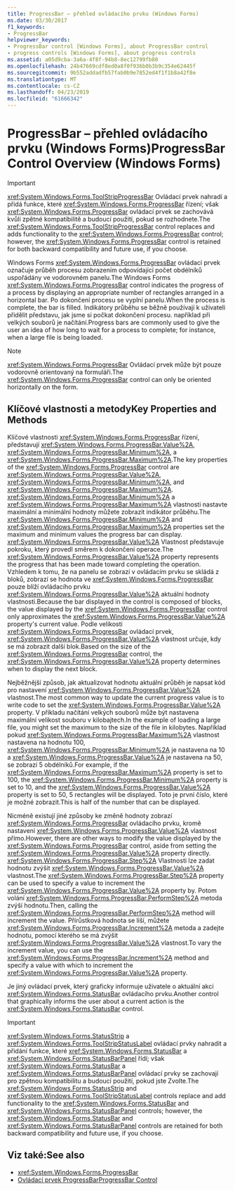 ```yaml
---
title: ProgressBar – přehled ovládacího prvku (Windows Forms)
ms.date: 03/30/2017
f1_keywords:
- ProgressBar
helpviewer_keywords:
- ProgressBar control [Windows Forms], about ProgressBar control
- progress controls [Windows Forms], about progress controls
ms.assetid: a05d9cba-3a6a-4f8f-94b8-8ec12799fb80
ms.openlocfilehash: 24b47669cdf8ed0a8f0f936b0b3b9c354e62445f
ms.sourcegitcommit: 9b552addadfb57fab0b9e7852ed4f1f1b8a42f8e
ms.translationtype: MT
ms.contentlocale: cs-CZ
ms.lasthandoff: 04/23/2019
ms.locfileid: "61666342"
---
```

# <a name="progressbar-control-overview-windows-forms"></a><span data-ttu-id="7123e-102">ProgressBar – přehled ovládacího prvku (Windows Forms)</span><span class="sxs-lookup"><span data-stu-id="7123e-102">ProgressBar Control Overview (Windows Forms)</span></span>
> [!IMPORTANT]
>  <span data-ttu-id="7123e-103"><xref:System.Windows.Forms.ToolStripProgressBar> Ovládací prvek nahradí a přidá funkce, které <xref:System.Windows.Forms.ProgressBar> řízení; však <xref:System.Windows.Forms.ProgressBar> ovládací prvek se zachovává kvůli zpětné kompatibilitě a budoucí použití, pokud se rozhodnete.</span><span class="sxs-lookup"><span data-stu-id="7123e-103">The <xref:System.Windows.Forms.ToolStripProgressBar> control replaces and adds functionality to the <xref:System.Windows.Forms.ProgressBar> control; however, the <xref:System.Windows.Forms.ProgressBar> control is retained for both backward compatibility and future use, if you choose.</span></span>  
  
 <span data-ttu-id="7123e-104">Windows Forms <xref:System.Windows.Forms.ProgressBar> ovládací prvek označuje průběh procesu zobrazením odpovídající počet obdélníků uspořádány ve vodorovném panelu.</span><span class="sxs-lookup"><span data-stu-id="7123e-104">The Windows Forms <xref:System.Windows.Forms.ProgressBar> control indicates the progress of a process by displaying an appropriate number of rectangles arranged in a horizontal bar.</span></span> <span data-ttu-id="7123e-105">Po dokončení procesu se vyplní panelu.</span><span class="sxs-lookup"><span data-stu-id="7123e-105">When the process is complete, the bar is filled.</span></span> <span data-ttu-id="7123e-106">Indikátory průběhu se běžně používají k uživateli přidělit představu, jak jsme si počkat dokončení procesu. například při velkých souborů je načítání.</span><span class="sxs-lookup"><span data-stu-id="7123e-106">Progress bars are commonly used to give the user an idea of how long to wait for a process to complete; for instance, when a large file is being loaded.</span></span>  
  
> [!NOTE]
>  <span data-ttu-id="7123e-107"><xref:System.Windows.Forms.ProgressBar> Ovládací prvek může být pouze vodorovně orientovaný na formuláři.</span><span class="sxs-lookup"><span data-stu-id="7123e-107">The <xref:System.Windows.Forms.ProgressBar> control can only be oriented horizontally on the form.</span></span>  
  
## <a name="key-properties-and-methods"></a><span data-ttu-id="7123e-108">Klíčové vlastnosti a metody</span><span class="sxs-lookup"><span data-stu-id="7123e-108">Key Properties and Methods</span></span>  
 <span data-ttu-id="7123e-109">Klíčové vlastnosti <xref:System.Windows.Forms.ProgressBar> řízení, představují <xref:System.Windows.Forms.ProgressBar.Value%2A>, <xref:System.Windows.Forms.ProgressBar.Minimum%2A>, a <xref:System.Windows.Forms.ProgressBar.Maximum%2A>.</span><span class="sxs-lookup"><span data-stu-id="7123e-109">The key properties of the <xref:System.Windows.Forms.ProgressBar> control are <xref:System.Windows.Forms.ProgressBar.Value%2A>, <xref:System.Windows.Forms.ProgressBar.Minimum%2A>, and <xref:System.Windows.Forms.ProgressBar.Maximum%2A>.</span></span> <span data-ttu-id="7123e-110"><xref:System.Windows.Forms.ProgressBar.Minimum%2A> a <xref:System.Windows.Forms.ProgressBar.Maximum%2A> vlastnosti nastavte maximální a minimální hodnoty můžete zobrazit indikátor průběhu.</span><span class="sxs-lookup"><span data-stu-id="7123e-110">The <xref:System.Windows.Forms.ProgressBar.Minimum%2A> and <xref:System.Windows.Forms.ProgressBar.Maximum%2A> properties set the maximum and minimum values the progress bar can display.</span></span> <span data-ttu-id="7123e-111"><xref:System.Windows.Forms.ProgressBar.Value%2A> Vlastnost představuje pokroku, který provedl směrem k dokončení operace.</span><span class="sxs-lookup"><span data-stu-id="7123e-111">The <xref:System.Windows.Forms.ProgressBar.Value%2A> property represents the progress that has been made toward completing the operation.</span></span> <span data-ttu-id="7123e-112">Vzhledem k tomu, že na panelu se zobrazí v ovládacím prvku se skládá z bloků, zobrazí se hodnota ve <xref:System.Windows.Forms.ProgressBar> pouze blíží ovládacího prvku <xref:System.Windows.Forms.ProgressBar.Value%2A> aktuální hodnoty vlastnosti.</span><span class="sxs-lookup"><span data-stu-id="7123e-112">Because the bar displayed in the control is composed of blocks, the value displayed by the <xref:System.Windows.Forms.ProgressBar> control only approximates the <xref:System.Windows.Forms.ProgressBar.Value%2A> property's current value.</span></span> <span data-ttu-id="7123e-113">Podle velikosti <xref:System.Windows.Forms.ProgressBar> ovládací prvek, <xref:System.Windows.Forms.ProgressBar.Value%2A> vlastnost určuje, kdy se má zobrazit další blok.</span><span class="sxs-lookup"><span data-stu-id="7123e-113">Based on the size of the <xref:System.Windows.Forms.ProgressBar> control, the <xref:System.Windows.Forms.ProgressBar.Value%2A> property determines when to display the next block.</span></span>  
  
 <span data-ttu-id="7123e-114">Nejběžnější způsob, jak aktualizovat hodnotu aktuální průběh je napsat kód pro nastavení <xref:System.Windows.Forms.ProgressBar.Value%2A> vlastnost.</span><span class="sxs-lookup"><span data-stu-id="7123e-114">The most common way to update the current progress value is to write code to set the <xref:System.Windows.Forms.ProgressBar.Value%2A> property.</span></span> <span data-ttu-id="7123e-115">V příkladu načítání velkých souborů může být nastavena maximální velikost souboru v kilobajtech.</span><span class="sxs-lookup"><span data-stu-id="7123e-115">In the example of loading a large file, you might set the maximum to the size of the file in kilobytes.</span></span> <span data-ttu-id="7123e-116">Například pokud <xref:System.Windows.Forms.ProgressBar.Maximum%2A> vlastnost nastavena na hodnotu 100, <xref:System.Windows.Forms.ProgressBar.Minimum%2A> je nastavena na 10 a <xref:System.Windows.Forms.ProgressBar.Value%2A> je nastavena na 50, se zobrazí 5 obdélníků.</span><span class="sxs-lookup"><span data-stu-id="7123e-116">For example, if the <xref:System.Windows.Forms.ProgressBar.Maximum%2A> property is set to 100, the <xref:System.Windows.Forms.ProgressBar.Minimum%2A> property is set to 10, and the <xref:System.Windows.Forms.ProgressBar.Value%2A> property is set to 50, 5 rectangles will be displayed.</span></span> <span data-ttu-id="7123e-117">Toto je první číslo, které je možné zobrazit.</span><span class="sxs-lookup"><span data-stu-id="7123e-117">This is half of the number that can be displayed.</span></span>  
  
 <span data-ttu-id="7123e-118">Nicméně existují jiné způsoby ke změně hodnoty zobrazí <xref:System.Windows.Forms.ProgressBar> ovládacího prvku, kromě nastavení <xref:System.Windows.Forms.ProgressBar.Value%2A> vlastnost přímo.</span><span class="sxs-lookup"><span data-stu-id="7123e-118">However, there are other ways to modify the value displayed by the <xref:System.Windows.Forms.ProgressBar> control, aside from setting the <xref:System.Windows.Forms.ProgressBar.Value%2A> property directly.</span></span> <span data-ttu-id="7123e-119"><xref:System.Windows.Forms.ProgressBar.Step%2A> Vlastnosti lze zadat hodnotu zvýšit <xref:System.Windows.Forms.ProgressBar.Value%2A> vlastnost.</span><span class="sxs-lookup"><span data-stu-id="7123e-119">The <xref:System.Windows.Forms.ProgressBar.Step%2A> property can be used to specify a value to increment the <xref:System.Windows.Forms.ProgressBar.Value%2A> property by.</span></span> <span data-ttu-id="7123e-120">Potom volání <xref:System.Windows.Forms.ProgressBar.PerformStep%2A> metoda zvýší hodnotu.</span><span class="sxs-lookup"><span data-stu-id="7123e-120">Then, calling the <xref:System.Windows.Forms.ProgressBar.PerformStep%2A> method will increment the value.</span></span> <span data-ttu-id="7123e-121">Přírůstková hodnota se liší, můžete <xref:System.Windows.Forms.ProgressBar.Increment%2A> metoda a zadejte hodnotu, pomocí kterého se má zvýšit <xref:System.Windows.Forms.ProgressBar.Value%2A> vlastnost.</span><span class="sxs-lookup"><span data-stu-id="7123e-121">To vary the increment value, you can use the <xref:System.Windows.Forms.ProgressBar.Increment%2A> method and specify a value with which to increment the <xref:System.Windows.Forms.ProgressBar.Value%2A> property.</span></span>  
  
 <span data-ttu-id="7123e-122">Je jiný ovládací prvek, který graficky informuje uživatele o aktuální akci <xref:System.Windows.Forms.StatusBar> ovládacího prvku.</span><span class="sxs-lookup"><span data-stu-id="7123e-122">Another control that graphically informs the user about a current action is the <xref:System.Windows.Forms.StatusBar> control.</span></span>  
  
> [!IMPORTANT]
>  <span data-ttu-id="7123e-123"><xref:System.Windows.Forms.StatusStrip> a <xref:System.Windows.Forms.ToolStripStatusLabel> ovládací prvky nahradit a přidání funkce, které <xref:System.Windows.Forms.StatusBar> a <xref:System.Windows.Forms.StatusBarPanel> řídí; však <xref:System.Windows.Forms.StatusBar> a <xref:System.Windows.Forms.StatusBarPanel> ovládací prvky se zachovají pro zpětnou kompatibilitu a budoucí použití, pokud jste Zvolte.</span><span class="sxs-lookup"><span data-stu-id="7123e-123">The <xref:System.Windows.Forms.StatusStrip> and <xref:System.Windows.Forms.ToolStripStatusLabel> controls replace and add functionality to the <xref:System.Windows.Forms.StatusBar> and <xref:System.Windows.Forms.StatusBarPanel> controls; however, the <xref:System.Windows.Forms.StatusBar> and <xref:System.Windows.Forms.StatusBarPanel> controls are retained for both backward compatibility and future use, if you choose.</span></span>  
  
## <a name="see-also"></a><span data-ttu-id="7123e-124">Viz také:</span><span class="sxs-lookup"><span data-stu-id="7123e-124">See also</span></span>

- <xref:System.Windows.Forms.ProgressBar>
- [<span data-ttu-id="7123e-125">Ovládací prvek ProgressBar</span><span class="sxs-lookup"><span data-stu-id="7123e-125">ProgressBar Control</span></span>](progressbar-control-windows-forms.md)
